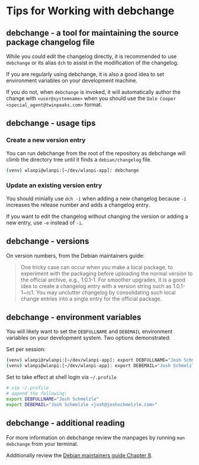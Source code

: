 # Tips for Working with debchange

## debchange - a tool for maintaining the source package changelog file

While you could edit the changelog directly, it is recommended to use `debchange` or its alias `dch` to assist in the modification of the changelog.

If you are regularly using debchange, it is also a good idea to set environment variables on your development machine. 

If you do not, when `debchange` is invoked, it will automatically author the change with `<user@systemname>` when you should use the `Dale Cooper <special_agent@twinpeaks.com>` format.

## debchange - usage tips

### Create a new version entry

You can run debchange from the root of the repository as debchange will climb the directory tree until it finds a `debian/changelog` file.

```bash
(venv) wlanpi@wlanpi:[~/dev/wlanpi-app]: debchange
```

### Update an existing version entry

You should minially use `dch -i` when adding a new changelog because `-i` increases the release number and adds a changelog entry.

If you want to edit the changelog without changing the version or adding a new entry, use `-e` instead of `-i`.

## debchange - versions

On version numbers, from the Debian maintainers guide:

> One tricky case can occur when you make a local package, to experiment with the packaging before uploading the normal version to the official archive, e.g., 1.0.1-1. For smoother upgrades, it is a good idea to create a changelog entry with a version string such as 1.0.1-1~rc1. You may unclutter changelog by consolidating such local change entries into a single entry for the official package.

## debchange - environment variables

You will likely want to set the `DEBFULLNAME` and `DEBEMAIL` environment variables on your development system. Two options demonstrated:

Set per session:

```bash
(venv) wlanpi@rwlanpi:[~/dev/wlanpi-app]: export DEBFULLNAME="Josh Schmelzle"
(venv) wlanpi@wlanpi:[~/dev/wlanpi-app]: export DEBEMAIL="Josh Schmelzle <josh@joshschmelzle.com>"
```

Set to take effect at shell login via `~/.profile`


```bash
# vim ~/.profile
# append the following:
export DEBFULLNAME="Josh Schmelzle"
export DEBEMAIL="Josh Schmelzle <josh@joshschmelzle.com>"
```

## debchange - additional reading

For more information on debchange review the manpages by running `man debchange` from your terminal.

Additionally review the [Debian maintainers guide Chapter 8](https://www.debian.org/doc/manuals/maint-guide/update.en.html).
